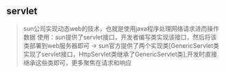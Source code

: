 ## servlet
> sun公司实现动态web的技术，也就是使用java程序处理网络请求进而操作数据
> 使用：sun提供了servlet接口，开发者编写类实现该接口，然后将该类部署到web服务器即可 -> sun官方提供了两个实现类[GenericServlet类实现了servlet接口，HttpServlet类继承了GenericServlet类],开发时直接继承这些类即可，更多聚焦在请求和响应



> 